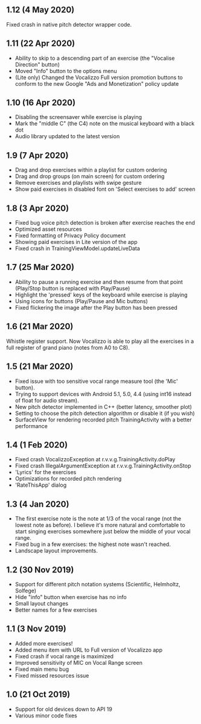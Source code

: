 ## 1.12 (4 May 2020)
Fixed crash in native pitch detector wrapper code.

## 1.11 (22 Apr 2020)
* Ability to skip to a descending part of an exercise (the "Vocalise Direction" button)
* Moved "Info" button to the options menu
* (Lite only) Changed the Vocalizzo Full version promotion buttons to conform to the new Google "Ads and Monetization" policy update

## 1.10 (16 Apr 2020)
* Disabling the screensaver while exercise is playing
* Mark the "middle C" (the C4) note on the musical keyboard with a black dot
* Audio library updated to the latest version

## 1.9 (7 Apr 2020)
* Drag and drop exercises within a playlist for custom ordering
* Drag and drop groups (on main screen) for custom ordering
* Remove exercises and playlists with swipe gesture
* Show paid exercises in disabled font on 'Select exercises to add' screen

## 1.8 (3 Apr 2020)
* Fixed bug voice pitch detection is broken after exercise reaches the end
* Optimized asset resources
* Fixed formatting of Privacy Policy document
* Showing paid exercises in Lite version of the app
* Fixed crash in TrainingViewModel.updateLiveData

## 1.7 (25 Mar 2020)
* Ability to pause a running exercise and then resume from that point (Play/Stop button is replaced with Play/Pause)
* Highlight the 'pressed' keys of the keyboard while exercise is playing
* Using icons for buttons (Play/Pause and Mic buttons)
* Fixed flickering the image after the Play button has been pressed

## 1.6 (21 Mar 2020)
Whistle register support. Now Vocalizzo is able to play all the exercises in a full register of grand piano (notes from A0 to C8).

## 1.5 (21 Mar 2020)
* Fixed issue with too sensitive vocal range measure tool (the 'Mic' button).
* Trying to support devices with Android 5.1, 5.0, 4.4 (using int16 instead of float for audio stream).
* New pitch detector implemented in C++ (better latency, smoother plot)
* Setting to choose the pitch detection algorithm or disable it (if you wish)
* SurfaceView for rendering recorded pitch TrainingActivity with a better performance

## 1.4 (1 Feb 2020)
* Fixed crash VocalizzoException at r.v.v.g.TrainingActivity.doPlay
* Fixed crash IllegalArgumentException at r.v.v.g.TrainingActivity.onStop
* 'Lyrics' for the exercises
* Optimizations for recorded pitch rendering 
* 'RateThisApp' dialog

## 1.3 (4 Jan 2020)
* The first exercise note is the note at 1/3 of the vocal range (not the lowest note as before). I believe it's more natural and comfortable to start singing exercises somewhere just below the middle of your vocal range.
* Fixed bug in a few exercises: the highest note wasn't reached.
* Landscape layout improvements.

## 1.2 (30 Nov 2019)
* Support for different pitch notation systems (Scientific, Helmholtz, Solfege)
* Hide "info" button when exercise has no info
* Small layout changes
* Better names for a few exercises

## 1.1 (3 Nov 2019)
* Added more exercises!
* Added menu item with URL to Full version of Vocalizzo app
* Fixed crash if vocal range is maximized
* Improved sensitivity of MIC on Vocal Range screen
* Fixed main menu bug
* Fixed missed resources issue

## 1.0 (21 Oct 2019)
* Support for old devices down to API 19
* Various minor code fixes
